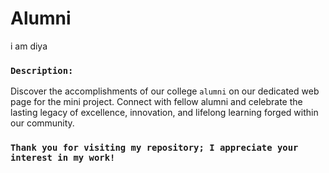 # Alumni
i am diya


### `Description:`
Discover the accomplishments of our college `alumni` on our dedicated web page for the mini project. 
Connect with fellow alumni and celebrate the lasting legacy of excellence, innovation, and lifelong learning forged within our community.

###  `Thank you for visiting my repository; I appreciate your interest in my work!`
